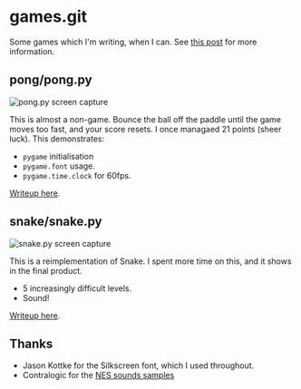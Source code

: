 # games.git

Some games which I'm writing, when I can. See [this post](https://www.jonatkinson.co.uk/posts/game-a-week-1/) for more information.

## pong/pong.py

![pong.py screen capture](https://www.jonatkinson.co.uk/media/game-a-week-1.gif)

This is almost a non-game. Bounce the ball off the paddle until the game moves too fast, and your score resets. I once managaed 21 points (sheer luck). This demonstrates:

- `pygame` initialisation
- `pygame.font` usage.
- `pygame.time.clock` for 60fps.

[Writeup here](https://www.jonatkinson.co.uk/posts/a-game-a-week-1/).

## snake/snake.py

![snake.py screen capture](https://www.jonatkinson.co.uk/media/game-a-week-2b.gif)

This is a reimplementation of Snake. I spent more time on this, and it shows in the final product.

- 5 increasingly difficult levels.
- Sound!

[Writeup here](https://www.jonatkinson.co.uk/posts/a-game-a-week-2/).

## Thanks

- Jason Kottke for the Silkscreen font, which I used throughout.
- Contralogic for the [NES sounds samples](http://www.contralogic.com/256-nes-samples/)